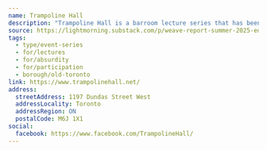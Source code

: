 ```yaml
---
name: Trampoline Hall
description: "Trampoline Hall is a barroom lecture series that has been running monthly in Toronto since before forever, and has sold out every show since its inception. The talks range from serious to ridiculous, with the one rule being that speakers cannot be professionally expert on their topic (though they are often very knowledgeable)."
source: https://lightmorning.substack.com/p/weave-report-summer-2025-edition
tags:
  - type/event-series
  - for/lectures
  - for/absurdity
  - for/participation
  - borough/old-toronto
link: https://www.trampolinehall.net/
address:
  streetAddress: 1197 Dundas Street West
  addressLocality: Toronto
  addressRegion: ON
  postalCode: M6J 1X1
social:
  facebook: https://www.facebook.com/TrampolineHall/
---
```

